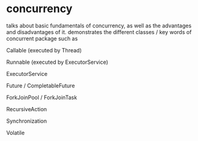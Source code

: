 # concurrency

talks about basic fundamentals of concurrency, as well as the advantages and disadvantages of it.
demonstrates the different classes / key words of concurrent package such as

Callable (executed by Thread)

Runnable (executed by ExecutorService)

ExecutorService

Future / CompletableFuture

ForkJoinPool / ForkJoinTask

RecursiveAction

Synchronization

Volatile
